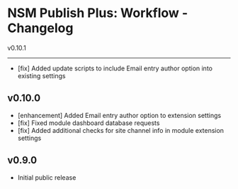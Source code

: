 NSM Publish Plus: Workflow - Changelog
======================================

v0.10.1
_______

* [fix] Added update scripts to include Email entry author option into existing settings

v0.10.0
-------

* [enhancement] Added Email entry author option to extension settings
* [fix] Fixed module dashboard database requests
* [fix] Added additional checks for site channel info in module extension settings

v0.9.0
------

* Initial public release